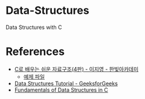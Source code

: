 # Data-Structures
Data Structures with C  

# References
* [C로 배우는 쉬운 자료구조(4판) - 이지영 - 한빛아카데미](https://www.hanbit.co.kr/store/books/look.php?p_code=B3006151946)
  - [예제 파일](http://www.hanbit.co.kr/src/4541)
* [Data Structures Tutorial - GeeksforGeeks](https://www.geeksforgeeks.org/data-structures/)
* [Fundamentals of Data Structures in C](https://www.amazon.com/Fundamentals-Data-Structures-Ellis-Horowitz/dp/0929306406)

